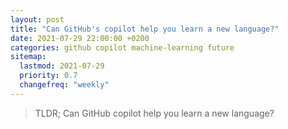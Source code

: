 ```yaml
---
layout: post
title: "Can GitHub's copilot help you learn a new language?"
date: 2021-07-29 22:00:00 +0200
categories: github copilot machine-learning future
sitemap:
  lastmod: 2021-07-29
  priority: 0.7
  changefreq: "weekly"
---
```


> TLDR; Can GitHub copilot help you learn a new language?
